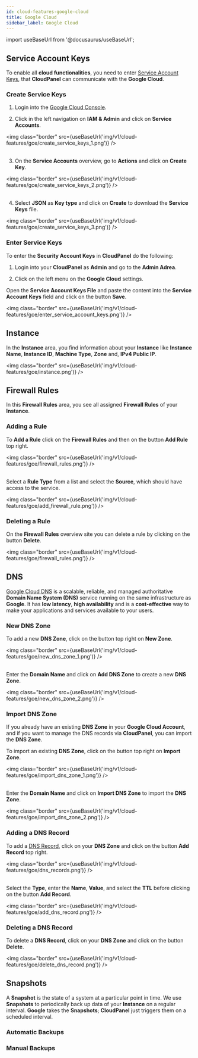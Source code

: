 ```yaml
---
id: cloud-features-google-cloud
title: Google Cloud
sidebar_label: Google Cloud
---
```


import useBaseUrl from '@docusaurus/useBaseUrl';

## Service Account Keys

To enable all **cloud functionalities**, you need to enter [Service Account Keys](https://cloud.google.com/iam/docs/creating-managing-service-account-keys),
that **CloudPanel** can communicate with the **Google Cloud**.

### Create Service Keys

1) Login into the [Google Cloud Console](https://console.cloud.google.com/).

2) Click in the left navigation on **IAM & Admin** and click on **Service Accounts**.

<img class="border" src={useBaseUrl('img/v1/cloud-features/gce/create_service_keys_1.png')} /> <br /><br />

3) On the **Service Accounts** overview, go to **Actions** and click on **Create Key**.

<img class="border" src={useBaseUrl('img/v1/cloud-features/gce/create_service_keys_2.png')} /> <br /><br />

4) Select **JSON** as **Key type** and click on **Create** to download the **Service Keys** file.

<img class="border" src={useBaseUrl('img/v1/cloud-features/gce/create_service_keys_3.png')} />

### Enter Service Keys

To enter the **Security Account Keys** in **CloudPanel** do the following:

1) Login into your **CloudPanel** as **Admin** and go to the **Admin Adrea**.

2) Click on the left menu on the **Google Cloud** settings.

Open the **Service Account Keys File** and paste the content into the **Service Account Keys** field and click on the button **Save**.

<img class="border" src={useBaseUrl('img/v1/cloud-features/gce/enter_service_account_keys.png')} />

## Instance

In the **Instance** area, you find information about your **Instance** like **Instance Name**, **Instance ID**,
**Machine Type**, **Zone** and, **IPv4 Public IP**.

<img class="border" src={useBaseUrl('img/v1/cloud-features/gce/instance.png')} />

## Firewall Rules

In this **Firewall Rules** area, you see all assigned **Firewall Rules** of your **Instance**.

### Adding a Rule

To **Add a Rule** click on the **Firewall Rules** and then on the button **Add Rule** top right.

<img class="border" src={useBaseUrl('img/v1/cloud-features/gce/firewall_rules.png')} /> <br /><br />

Select a **Rule Type** from a list and select the **Source**, which should have access to the service.

<img class="border" src={useBaseUrl('img/v1/cloud-features/gce/add_firewall_rule.png')} />

### Deleting a Rule

On the **Firewall Rules** overview site you can delete a rule by clicking on the button **Delete**.

<img class="border" src={useBaseUrl('img/v1/cloud-features/gce/firewall_rules.png')} />

## DNS

[Google Cloud DNS](https://cloud.google.com/dns) is a scalable, reliable, and managed authoritative 
**Domain Name System (DNS)** service running on the same infrastructure as **Google**. 
It has **low latency**, **high availability** and is a **cost-effective** way to make your applications and services available to your users.

### New DNS Zone

To add a new **DNS Zone**, click on the button top right on **New Zone**.

<img class="border" src={useBaseUrl('img/v1/cloud-features/gce/new_dns_zone_1.png')} /> <br /> <br />

Enter the **Domain Name** and click on **Add DNS Zone** to create a new **DNS Zone**.

<img class="border" src={useBaseUrl('img/v1/cloud-features/gce/new_dns_zone_2.png')} />

### Import DNS Zone

If you already have an existing **DNS Zone** in your **Google Cloud Account**, and if you want to manage the DNS records via
**CloudPanel**, you can import the **DNS Zone**.

To import an existing **DNS Zone**, click on the button top right on **Import Zone**.

<img class="border" src={useBaseUrl('img/v1/cloud-features/gce/import_dns_zone_1.png')} /> <br /> <br />

Enter the **Domain Name** and click on **Import DNS Zone** to import the **DNS Zone**.

<img class="border" src={useBaseUrl('img/v1/cloud-features/gce/import_dns_zone_2.png')} />

### Adding a DNS Record

To add a [DNS Record](https://cloud.google.com/dns/records), click on your **DNS Zone** and click on the button **Add Record** top right.

<img class="border" src={useBaseUrl('img/v1/cloud-features/gce/dns_records.png')} /> <br /><br />

Select the **Type**, enter the **Name**, **Value**, and select the **TTL** before clicking on the button **Add Record**.

<img class="border" src={useBaseUrl('img/v1/cloud-features/gce/add_dns_record.png')} />

### Deleting a DNS Record

To delete a **DNS Record**, click on your **DNS Zone** and click on the button **Delete**.

<img class="border" src={useBaseUrl('img/v1/cloud-features/gce/delete_dns_record.png')} />

## Snapshots

A **Snapshot** is the state of a system at a particular point in time. 
We use **Snapshots** to periodically back up data of your **Instance** on a regular interval.
**Google** takes the **Snapshots**; **CloudPanel** just triggers them on a scheduled interval.

### Automatic Backups

### Manual Backups